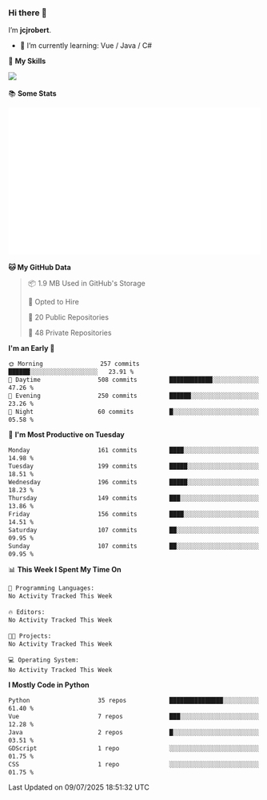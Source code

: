 ### Hi there 👋

I’m **jcjrobert**.

- 🌱 I’m currently learning: Vue / Java / C#

🌟 **My Skills**

![](https://img.shields.io/badge/-Python-3e74a2?style=flat-square&logo=Python&logoColor=fff)

📚 **Some Stats**

![](https://github.com/jcjrobert/github-stats/blob/master/generated/overview.svg)

<!--START_SECTION:waka-->
**🐱 My GitHub Data** 

> 📦 1.9 MB Used in GitHub's Storage 
 > 
> 💼 Opted to Hire
 > 
> 📜 20 Public Repositories 
 > 
> 🔑 48 Private Repositories 
 > 
**I'm an Early 🐤** 

```text
🌞 Morning                257 commits         ██████░░░░░░░░░░░░░░░░░░░   23.91 % 
🌆 Daytime                508 commits         ████████████░░░░░░░░░░░░░   47.26 % 
🌃 Evening                250 commits         ██████░░░░░░░░░░░░░░░░░░░   23.26 % 
🌙 Night                  60 commits          █░░░░░░░░░░░░░░░░░░░░░░░░   05.58 % 
```
📅 **I'm Most Productive on Tuesday** 

```text
Monday                   161 commits         ████░░░░░░░░░░░░░░░░░░░░░   14.98 % 
Tuesday                  199 commits         █████░░░░░░░░░░░░░░░░░░░░   18.51 % 
Wednesday                196 commits         █████░░░░░░░░░░░░░░░░░░░░   18.23 % 
Thursday                 149 commits         ███░░░░░░░░░░░░░░░░░░░░░░   13.86 % 
Friday                   156 commits         ████░░░░░░░░░░░░░░░░░░░░░   14.51 % 
Saturday                 107 commits         ██░░░░░░░░░░░░░░░░░░░░░░░   09.95 % 
Sunday                   107 commits         ██░░░░░░░░░░░░░░░░░░░░░░░   09.95 % 
```


📊 **This Week I Spent My Time On** 

```text
💬 Programming Languages: 
No Activity Tracked This Week

🔥 Editors: 
No Activity Tracked This Week

🐱‍💻 Projects: 
No Activity Tracked This Week

💻 Operating System: 
No Activity Tracked This Week
```

**I Mostly Code in Python** 

```text
Python                   35 repos            ███████████████░░░░░░░░░░   61.40 % 
Vue                      7 repos             ███░░░░░░░░░░░░░░░░░░░░░░   12.28 % 
Java                     2 repos             █░░░░░░░░░░░░░░░░░░░░░░░░   03.51 % 
GDScript                 1 repo              ░░░░░░░░░░░░░░░░░░░░░░░░░   01.75 % 
CSS                      1 repo              ░░░░░░░░░░░░░░░░░░░░░░░░░   01.75 % 
```




 Last Updated on 09/07/2025 18:51:32 UTC
<!--END_SECTION:waka-->
